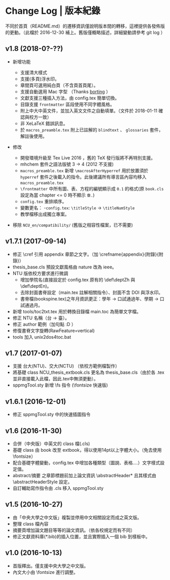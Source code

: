 # Change Log | 版本紀錄
不同於首頁（README.md）的遷移資訊僅說明版本間的轉移，這裡提供各發佈版的更動。（此檔於 2016-12-30 補上。舊版僅概略描述，詳細變動請參考 git log ）

## v1.8 (2018-0?-??)

- 新增功能
  - 支援清大樣式
  - 支援(多頁)浮水印。
  - 章間頁可選用純白頁（不含頁首頁尾）。
  - 支援自動選用 Mac 字型 （Thanks [borting](https://github.com/borting/nctu-thesis/) ）
  - 文獻支援三種插入方法，由 config.tex 簡單切換。
  - 目錄支援 `frontmatter` 區段使用不同字體風格。
  - 附上中大中英文件，並加入英文文件之自動填單。（文件於 2018-01-11 確認與校方一致）
  - 非 XeLaTeX 錯誤訊息。
  - 於 `macros_preamble.tex` 附上已註解的 `blindtext` 、 `glossaries` 套件，解註後使用。

- 修改
  - 開發環境升級至 Tex Live 2016 ，舊的 TeX 發行版將不再特別支援。
  - mhchem 套件之語法版號 3 -> 4 (2012 不支援)
  - `macros_preamble.tex` 新增 `\macrosAfterHyperref` 用於放置須於 `hyperref` 套件之後載入的指令。此後建議所有導言區內容均移入 `macros_preamble.tex`
  - `\frontmatter` 中所有圖、表、方程的編號顯示成 `0.1` 的格式(原 `book.cls` 設定為當 chapter <= 0 時不顯示 `章.`)
  - `config.tex` 重排順序。
  - 變數更名：
    -`config.tex`: `\titleStyle` -> `\titleNumStyle`
  - 教學檔移出成獨立專案。

- 移除 `NCU_en/compatibility/` (舊版之相容性檔案，已不需要)

## v1.7.1 (2017-09-14)
<!-- - sppmgTool.sty 新增  指令 -->
- 修正 \cref 引用 appendix 章節之文字。（加 \crefname{appendix}{附錄}{附錄}）
- thesis_base.cls 預設文獻風格由 nature 改為 ieee。
- NTU 版依校方要求進行微調
    - 增加學院名(直接設定於 config.tex 原有的 \def\deptZh 與 \def\deptEn)。
    - 去除封面書脊設定（main.tex 註解相關指令）、封面不含 DOI 與浮水印。
    - 書脊檔(bookspine.tex)之年月資訊更正：學年 -> 口試通過年、學期 -> 口試通過月。
- 新增 tools/toc2txt.tex 用於轉換目錄檔 main.toc 為簡單文字檔。
- 修正 NTU 名稱（台 -> 臺）。
- 修正 author 範例（加句點 :D ）
- 修復書脊文字旋轉(RawFeature=vertical)
- tools 加入 unix2dos4toc.bat


## v1.7 (2017-01-07)
- 支援 台大(NTU)、交大(NCTU) （依校方範例檔製作）
- 將基礎 class NCU_thesis_extbook.cls 更名為 thesis_base.cls（由於各 .tex 並非直接載入此檔，因此.tex中無須更動）。
- sppmgTool.sty 新增 \fs 指令 (\fontsize 快速版)


## v1.6.1 (2016-12-01)
- 修正 sppmgTool.sty 中的快速插圖指令


## v1.6 (2016-11-30)
- 合併（中央版）中英文的 class 檔(.cls)
- 基礎 class 由 book 改至 extbook，得以使用14pt以上字體大小。（免去使用\fontsize）
- 配合基礎字體變動，config.tex 中增加各種類型（圖說、表格....）文字樣式設定值。
- abstract/摘要 之章節標題前加上論文資訊 \abstractHeader* 且其樣式由\abstractHeaderStyle 設定。
- 自訂輔助寫作指令由 .cls 移入 sppmgTool.sty


## v1.5 (2016-10-27)
- 由「中央大學之中文版」複製並停用中文相關設定而成之英文版。
- 整理 class 檔內容
- 摘要頁增加論文題目等等的論文資訊。（依各校規定而有不同）
- 修正文獻資料庫(*.bib)的插入位置，並且實際插入一個 bib 到樣板中。


## v1.0 (2016-10-13)
- 首版釋出。僅支援中央大學之中文版。
- 內文大小由 \fontsize 進行調整。
